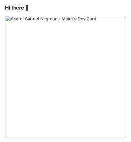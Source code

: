 ### Hi there 👋
<a href="https://app.daily.dev/gabinegreanu01"><img src="https://api.daily.dev/devcards/183cf79d04e24e478bd10501c3f32378.png?r=phs" width="400" alt="Andrei Gabriel Negreanu-Maior's Dev Card"/></a>
<!--
**agnm01/agnm01** is a ✨ _special_ ✨ repository because its `README.md` (this file) appears on your GitHub profile.

Here are some ideas to get you started:

- 🔭 I’m currently working on ...
- 🌱 I’m currently learning ...
- 👯 I’m looking to collaborate on ...
- 🤔 I’m looking for help with ...
- 💬 Ask me about ...
- 📫 How to reach me: ...
- 😄 Pronouns: ...
- ⚡ Fun fact: ...
-->
